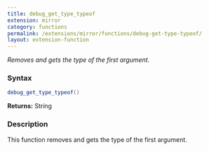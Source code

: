 ```yaml
---
title: debug_get_type_typeof
extension: mirror
category: functions
permalink: /extensions/mirror/functions/debug-get-type-typeof/
layout: extension-function
---
```


_Removes and gets the type of the first argument._

### Syntax ###
```cs
debug_get_type_typeof()
```

**Returns:** String

### Description

This function removes and gets the type of the first argument. 

